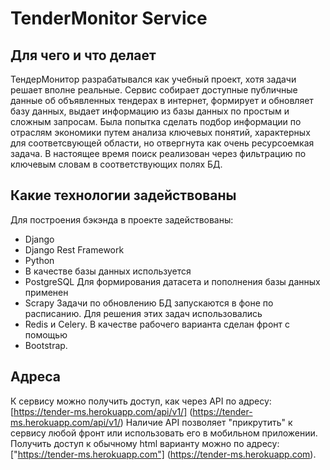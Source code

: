 # TenderMonitor Service
## Для чего и что делает
ТендерМонитор разрабатывался как учебный проект, хотя задачи решает вполне реальные. 
Сервис собирает доступные публичные данные об объявленных тендерах в интернет, 
формирует и обновляет базу данных, выдает информацию из базы данных по простым и сложным запросам. 
Была попытка сделать подбор информации по отраслям экономики путем анализа ключевых понятий, характерных для соответсвующей области, 
но отвергнута как очень ресурсоемкая задача. 
В настоящее время  поиск реализован через фильтрацию по ключевым словам в соответствующих полях БД.

## Какие технологии задействованы
Для построения бэкэнда в проекте задействованы: 
* Django 
* Django Rest Framework 
* Python 
* В качестве базы данных используется
* PostgreSQL 
Для формирования датасета и пополнения базы данных применен 
* Scrapy 
Задачи по обновлению БД запускаются в фоне по расписанию. Для решения этих задач использовались 
* Redis и Celery.
В качестве рабочего варианта сделан фронт с помощью 
* Bootstrap.

## Адреса
К сервису можно получить доступ, как через API по адресу: [https://tender-ms.herokuapp.com/api/v1/] (https://tender-ms.herokuapp.com/api/v1/)
Наличие API позволяет "прикрутить" к сервису любой фронт или использовать его в мобильном приложении.
Получить доступ к обычному html варианту можно по адресу: ["https://tender-ms.herokuapp.com"] (https://tender-ms.herokuapp.com).

